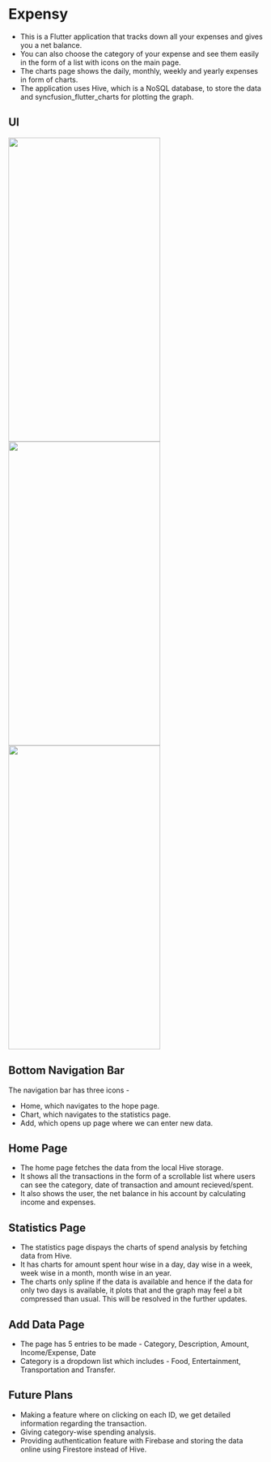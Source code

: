 
# Expensy
* This is a Flutter application that tracks down all your expenses and gives you a net balance.
* You can also choose the category of your expense and see them easily in the form of a list with icons on the main page.
* The charts page shows the daily, monthly, weekly and yearly expenses in form of charts.
* The application uses Hive, which is a NoSQL database, to store the data and syncfusion_flutter_charts for plotting the graph.

## UI
<img src="https://github.com/manohar-iitg/Expensy/assets/96137651/3e8faa87-c212-4979-afd5-3d77fb1a820a" height=600, width=300>
<img src="https://github.com/manohar-iitg/Expensy/assets/96137651/8dcd2450-fc07-4478-99f1-6b274e9e8d18" height=600, width=300>
<img src="https://github.com/manohar-iitg/Expensy/assets/96137651/84eeb63c-2232-48a8-91b8-0c0b6fd4366c" height=600, width=300>

## Bottom Navigation Bar
The navigation bar has three icons -
* Home, which navigates to the hope page.
* Chart, which navigates to the statistics page.
* Add, which opens up page where we can enter new data.

## Home Page
* The home page fetches the data from the local Hive storage.
* It shows all the transactions in the form of a scrollable list where users can see the category, date of transaction and amount recieved/spent.
* It also shows the user, the net balance in his account by calculating income and expenses.

## Statistics Page
* The statistics page dispays the charts of spend analysis by fetching data from Hive.
* It has charts for amount spent hour wise in a day, day wise in a week, week wise in a month, month wise in an year.
* The charts only spline if the data is available and hence if the data for only two days is available, it plots that and the graph may feel a bit compressed than usual. This will be resolved in the further updates.

## Add Data Page
* The page has 5 entries to be made - Category, Description, Amount, Income/Expense, Date
* Category is a dropdown list which includes - Food, Entertainment, Transportation and Transfer.

## Future Plans
* Making a feature where on clicking on each ID, we get detailed information regarding the transaction.
* Giving category-wise spending analysis.
* Providing authentication feature with Firebase and storing the data online using Firestore instead of Hive.
